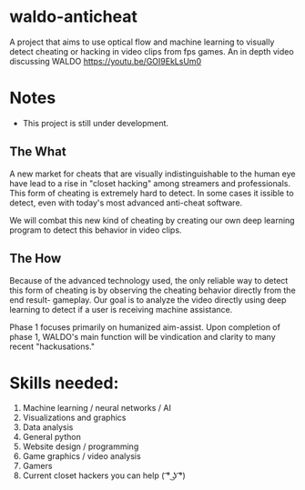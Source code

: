 # waldo-anticheat
A project that aims to use optical flow and machine learning to visually detect cheating or hacking in video clips from fps games. An in depth video discussing WALDO https://youtu.be/GOI9EkLsUm0

# Notes
* This project is still under development. 

## The What
A new market for cheats that are visually indistinguishable to the human eye have lead to a rise in "closet hacking" among streamers and professionals.
This form of cheating is extremely hard to detect. In some cases it issible to detect, even with today's most advanced anti-cheat software. 

We will combat this new kind of cheating by creating our own deep learning program to detect this behavior in video clips.

## The How
Because of the advanced technology used, the only reliable way to detect this form of cheating is by observing the cheating behavior directly from the end result- gameplay. Our goal is to analyze the video directly using deep learning to detect if a user is receiving machine assistance.

Phase 1 focuses primarily on humanized aim-assist. Upon completion of phase 1, WALDO's main function will be vindication and clarity to many recent "hackusations."

# Skills needed: 
1. Machine learning / neural networks / AI 
2. Visualizations and graphics 
3. Data analysis 
4. General python 
5. Website design / programming 
6. Game graphics / video analysis 
7. Gamers
8. Current closet hackers you can help ( ͡° ͜ʖ ͡°)
